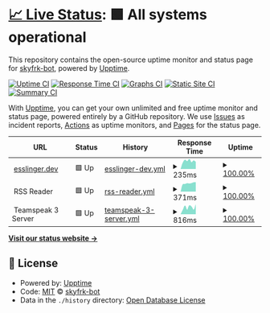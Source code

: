 # [📈 Live Status](https://status.esslinger.dev): <!--live status--> **🟩 All systems operational**

This repository contains the open-source uptime monitor and status page for [skyfrk-bot](https://status.esslinger.dev), powered by [Upptime](https://github.com/upptime/upptime).

[![Uptime CI](https://github.com/skyfrk-bot/upptime/workflows/Uptime%20CI/badge.svg)](https://github.com/skyfrk-bot/upptime/actions?query=workflow%3A%22Uptime+CI%22)
[![Response Time CI](https://github.com/skyfrk-bot/upptime/workflows/Response%20Time%20CI/badge.svg)](https://github.com/skyfrk-bot/upptime/actions?query=workflow%3A%22Response+Time+CI%22)
[![Graphs CI](https://github.com/skyfrk-bot/upptime/workflows/Graphs%20CI/badge.svg)](https://github.com/skyfrk-bot/upptime/actions?query=workflow%3A%22Graphs+CI%22)
[![Static Site CI](https://github.com/skyfrk-bot/upptime/workflows/Static%20Site%20CI/badge.svg)](https://github.com/skyfrk-bot/upptime/actions?query=workflow%3A%22Static+Site+CI%22)
[![Summary CI](https://github.com/skyfrk-bot/upptime/workflows/Summary%20CI/badge.svg)](https://github.com/skyfrk-bot/upptime/actions?query=workflow%3A%22Summary+CI%22)

With [Upptime](https://upptime.js.org), you can get your own unlimited and free uptime monitor and status page, powered entirely by a GitHub repository. We use [Issues](https://github.com/skyfrk-bot/upptime/issues) as incident reports, [Actions](https://github.com/skyfrk-bot/upptime/actions) as uptime monitors, and [Pages](https://status.esslinger.dev) for the status page.

<!--start: status pages-->
<!-- This summary is generated by Upptime (https://github.com/upptime/upptime) -->
<!-- Do not edit this manually, your changes will be overwritten -->
<!-- prettier-ignore -->
| URL | Status | History | Response Time | Uptime |
| --- | ------ | ------- | ------------- | ------ |
| <img alt="" src="https://favicons.githubusercontent.com/esslinger.dev" height="13"> [esslinger.dev](https://esslinger.dev) | 🟩 Up | [esslinger-dev.yml](https://github.com/skyfrk-bot/upptime/commits/HEAD/history/esslinger-dev.yml) | <details><summary><img alt="Response time graph" src="./graphs/esslinger-dev/response-time-week.png" height="20"> 235ms</summary><br><a href="https://status.esslinger.dev/history/esslinger-dev"><img alt="Response time 220" src="https://img.shields.io/endpoint?url=https%3A%2F%2Fraw.githubusercontent.com%2Fskyfrk-bot%2Fupptime%2FHEAD%2Fapi%2Fesslinger-dev%2Fresponse-time.json"></a><br><a href="https://status.esslinger.dev/history/esslinger-dev"><img alt="24-hour response time 212" src="https://img.shields.io/endpoint?url=https%3A%2F%2Fraw.githubusercontent.com%2Fskyfrk-bot%2Fupptime%2FHEAD%2Fapi%2Fesslinger-dev%2Fresponse-time-day.json"></a><br><a href="https://status.esslinger.dev/history/esslinger-dev"><img alt="7-day response time 235" src="https://img.shields.io/endpoint?url=https%3A%2F%2Fraw.githubusercontent.com%2Fskyfrk-bot%2Fupptime%2FHEAD%2Fapi%2Fesslinger-dev%2Fresponse-time-week.json"></a><br><a href="https://status.esslinger.dev/history/esslinger-dev"><img alt="30-day response time 253" src="https://img.shields.io/endpoint?url=https%3A%2F%2Fraw.githubusercontent.com%2Fskyfrk-bot%2Fupptime%2FHEAD%2Fapi%2Fesslinger-dev%2Fresponse-time-month.json"></a><br><a href="https://status.esslinger.dev/history/esslinger-dev"><img alt="1-year response time 220" src="https://img.shields.io/endpoint?url=https%3A%2F%2Fraw.githubusercontent.com%2Fskyfrk-bot%2Fupptime%2FHEAD%2Fapi%2Fesslinger-dev%2Fresponse-time-year.json"></a></details> | <details><summary><a href="https://status.esslinger.dev/history/esslinger-dev">100.00%</a></summary><a href="https://status.esslinger.dev/history/esslinger-dev"><img alt="All-time uptime 99.99%" src="https://img.shields.io/endpoint?url=https%3A%2F%2Fraw.githubusercontent.com%2Fskyfrk-bot%2Fupptime%2FHEAD%2Fapi%2Fesslinger-dev%2Fuptime.json"></a><br><a href="https://status.esslinger.dev/history/esslinger-dev"><img alt="24-hour uptime 100.00%" src="https://img.shields.io/endpoint?url=https%3A%2F%2Fraw.githubusercontent.com%2Fskyfrk-bot%2Fupptime%2FHEAD%2Fapi%2Fesslinger-dev%2Fuptime-day.json"></a><br><a href="https://status.esslinger.dev/history/esslinger-dev"><img alt="7-day uptime 100.00%" src="https://img.shields.io/endpoint?url=https%3A%2F%2Fraw.githubusercontent.com%2Fskyfrk-bot%2Fupptime%2FHEAD%2Fapi%2Fesslinger-dev%2Fuptime-week.json"></a><br><a href="https://status.esslinger.dev/history/esslinger-dev"><img alt="30-day uptime 100.00%" src="https://img.shields.io/endpoint?url=https%3A%2F%2Fraw.githubusercontent.com%2Fskyfrk-bot%2Fupptime%2FHEAD%2Fapi%2Fesslinger-dev%2Fuptime-month.json"></a><br><a href="https://status.esslinger.dev/history/esslinger-dev"><img alt="1-year uptime 99.99%" src="https://img.shields.io/endpoint?url=https%3A%2F%2Fraw.githubusercontent.com%2Fskyfrk-bot%2Fupptime%2FHEAD%2Fapi%2Fesslinger-dev%2Fuptime-year.json"></a></details>
| <img alt="" src="https://favicons.githubusercontent.com/null" height="13"> RSS Reader | 🟩 Up | [rss-reader.yml](https://github.com/skyfrk-bot/upptime/commits/HEAD/history/rss-reader.yml) | <details><summary><img alt="Response time graph" src="./graphs/rss-reader/response-time-week.png" height="20"> 371ms</summary><br><a href="https://status.esslinger.dev/history/rss-reader"><img alt="Response time 419" src="https://img.shields.io/endpoint?url=https%3A%2F%2Fraw.githubusercontent.com%2Fskyfrk-bot%2Fupptime%2FHEAD%2Fapi%2Frss-reader%2Fresponse-time.json"></a><br><a href="https://status.esslinger.dev/history/rss-reader"><img alt="24-hour response time 418" src="https://img.shields.io/endpoint?url=https%3A%2F%2Fraw.githubusercontent.com%2Fskyfrk-bot%2Fupptime%2FHEAD%2Fapi%2Frss-reader%2Fresponse-time-day.json"></a><br><a href="https://status.esslinger.dev/history/rss-reader"><img alt="7-day response time 371" src="https://img.shields.io/endpoint?url=https%3A%2F%2Fraw.githubusercontent.com%2Fskyfrk-bot%2Fupptime%2FHEAD%2Fapi%2Frss-reader%2Fresponse-time-week.json"></a><br><a href="https://status.esslinger.dev/history/rss-reader"><img alt="30-day response time 417" src="https://img.shields.io/endpoint?url=https%3A%2F%2Fraw.githubusercontent.com%2Fskyfrk-bot%2Fupptime%2FHEAD%2Fapi%2Frss-reader%2Fresponse-time-month.json"></a><br><a href="https://status.esslinger.dev/history/rss-reader"><img alt="1-year response time 419" src="https://img.shields.io/endpoint?url=https%3A%2F%2Fraw.githubusercontent.com%2Fskyfrk-bot%2Fupptime%2FHEAD%2Fapi%2Frss-reader%2Fresponse-time-year.json"></a></details> | <details><summary><a href="https://status.esslinger.dev/history/rss-reader">100.00%</a></summary><a href="https://status.esslinger.dev/history/rss-reader"><img alt="All-time uptime 100.00%" src="https://img.shields.io/endpoint?url=https%3A%2F%2Fraw.githubusercontent.com%2Fskyfrk-bot%2Fupptime%2FHEAD%2Fapi%2Frss-reader%2Fuptime.json"></a><br><a href="https://status.esslinger.dev/history/rss-reader"><img alt="24-hour uptime 100.00%" src="https://img.shields.io/endpoint?url=https%3A%2F%2Fraw.githubusercontent.com%2Fskyfrk-bot%2Fupptime%2FHEAD%2Fapi%2Frss-reader%2Fuptime-day.json"></a><br><a href="https://status.esslinger.dev/history/rss-reader"><img alt="7-day uptime 100.00%" src="https://img.shields.io/endpoint?url=https%3A%2F%2Fraw.githubusercontent.com%2Fskyfrk-bot%2Fupptime%2FHEAD%2Fapi%2Frss-reader%2Fuptime-week.json"></a><br><a href="https://status.esslinger.dev/history/rss-reader"><img alt="30-day uptime 100.00%" src="https://img.shields.io/endpoint?url=https%3A%2F%2Fraw.githubusercontent.com%2Fskyfrk-bot%2Fupptime%2FHEAD%2Fapi%2Frss-reader%2Fuptime-month.json"></a><br><a href="https://status.esslinger.dev/history/rss-reader"><img alt="1-year uptime 100.00%" src="https://img.shields.io/endpoint?url=https%3A%2F%2Fraw.githubusercontent.com%2Fskyfrk-bot%2Fupptime%2FHEAD%2Fapi%2Frss-reader%2Fuptime-year.json"></a></details>
| <img alt="" src="https://favicons.githubusercontent.com/null" height="13"> Teamspeak 3 Server | 🟩 Up | [teamspeak-3-server.yml](https://github.com/skyfrk-bot/upptime/commits/HEAD/history/teamspeak-3-server.yml) | <details><summary><img alt="Response time graph" src="./graphs/teamspeak-3-server/response-time-week.png" height="20"> 816ms</summary><br><a href="https://status.esslinger.dev/history/teamspeak-3-server"><img alt="Response time 1076" src="https://img.shields.io/endpoint?url=https%3A%2F%2Fraw.githubusercontent.com%2Fskyfrk-bot%2Fupptime%2FHEAD%2Fapi%2Fteamspeak-3-server%2Fresponse-time.json"></a><br><a href="https://status.esslinger.dev/history/teamspeak-3-server"><img alt="24-hour response time 1165" src="https://img.shields.io/endpoint?url=https%3A%2F%2Fraw.githubusercontent.com%2Fskyfrk-bot%2Fupptime%2FHEAD%2Fapi%2Fteamspeak-3-server%2Fresponse-time-day.json"></a><br><a href="https://status.esslinger.dev/history/teamspeak-3-server"><img alt="7-day response time 816" src="https://img.shields.io/endpoint?url=https%3A%2F%2Fraw.githubusercontent.com%2Fskyfrk-bot%2Fupptime%2FHEAD%2Fapi%2Fteamspeak-3-server%2Fresponse-time-week.json"></a><br><a href="https://status.esslinger.dev/history/teamspeak-3-server"><img alt="30-day response time 945" src="https://img.shields.io/endpoint?url=https%3A%2F%2Fraw.githubusercontent.com%2Fskyfrk-bot%2Fupptime%2FHEAD%2Fapi%2Fteamspeak-3-server%2Fresponse-time-month.json"></a><br><a href="https://status.esslinger.dev/history/teamspeak-3-server"><img alt="1-year response time 1076" src="https://img.shields.io/endpoint?url=https%3A%2F%2Fraw.githubusercontent.com%2Fskyfrk-bot%2Fupptime%2FHEAD%2Fapi%2Fteamspeak-3-server%2Fresponse-time-year.json"></a></details> | <details><summary><a href="https://status.esslinger.dev/history/teamspeak-3-server">100.00%</a></summary><a href="https://status.esslinger.dev/history/teamspeak-3-server"><img alt="All-time uptime 99.99%" src="https://img.shields.io/endpoint?url=https%3A%2F%2Fraw.githubusercontent.com%2Fskyfrk-bot%2Fupptime%2FHEAD%2Fapi%2Fteamspeak-3-server%2Fuptime.json"></a><br><a href="https://status.esslinger.dev/history/teamspeak-3-server"><img alt="24-hour uptime 100.00%" src="https://img.shields.io/endpoint?url=https%3A%2F%2Fraw.githubusercontent.com%2Fskyfrk-bot%2Fupptime%2FHEAD%2Fapi%2Fteamspeak-3-server%2Fuptime-day.json"></a><br><a href="https://status.esslinger.dev/history/teamspeak-3-server"><img alt="7-day uptime 100.00%" src="https://img.shields.io/endpoint?url=https%3A%2F%2Fraw.githubusercontent.com%2Fskyfrk-bot%2Fupptime%2FHEAD%2Fapi%2Fteamspeak-3-server%2Fuptime-week.json"></a><br><a href="https://status.esslinger.dev/history/teamspeak-3-server"><img alt="30-day uptime 100.00%" src="https://img.shields.io/endpoint?url=https%3A%2F%2Fraw.githubusercontent.com%2Fskyfrk-bot%2Fupptime%2FHEAD%2Fapi%2Fteamspeak-3-server%2Fuptime-month.json"></a><br><a href="https://status.esslinger.dev/history/teamspeak-3-server"><img alt="1-year uptime 99.99%" src="https://img.shields.io/endpoint?url=https%3A%2F%2Fraw.githubusercontent.com%2Fskyfrk-bot%2Fupptime%2FHEAD%2Fapi%2Fteamspeak-3-server%2Fuptime-year.json"></a></details>

<!--end: status pages-->

[**Visit our status website →**](https://status.esslinger.dev)

## 📄 License

- Powered by: [Upptime](https://github.com/upptime/upptime)
- Code: [MIT](./LICENSE) © [skyfrk-bot](https://status.esslinger.dev)
- Data in the `./history` directory: [Open Database License](https://opendatacommons.org/licenses/odbl/1-0/)
